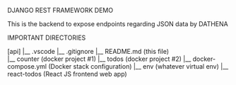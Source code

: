 DJANGO REST FRAMEWORK DEMO

This is the backend to expose endpoints regarding JSON data by DATHENA

IMPORTANT DIRECTORIES

[api] 
    |__ .vscode 
    |__ .gitignore 
    |__ README.md (this file)     
    |__ counter (docker project #1) 
    |__ todos (docker project #2) 
    |__ docker-compose.yml (Docker stack configuration) 
    |__ env (whatever virtual env) 
    |__ react-todos (React JS frontend web app) 